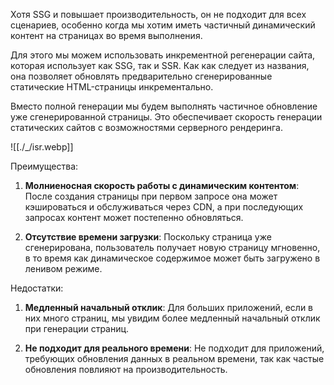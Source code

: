 Хотя SSG и повышает производительность, он не подходит для всех 
сценариев, особенно когда мы хотим иметь частичный динамический контент 
на страницах во время выполнения.

Для этого мы можем использовать 
инкрементной регенерации сайта, которая использует как SSG, так и SSR. Как как следует из названия, она позволяет обновлять предварительно сгенерированные статические HTML-страницы инкрементально.

Вместо полной генерации мы будем выполнять частичное обновление уже сгенерированной страницы. Это обеспечивает скорость генерации статических сайтов с возможностями серверного рендеринга.

![[./_/isr.webp]]

Преимущества:

1. **Молниеносная скорость работы с динамическим контентом**: После создания страницы при первом запросе она может кэшироваться и обслуживаться через CDN, а при последующих запросах контент может постепенно обновляться.
   
2. **Отсутствие времени загрузки**: Поскольку страница уже сгенерирована, пользователь получает новую страницу мгновенно, в то время как динамическое содержимое может быть загружено в ленивом режиме.
   
Недостатки:

1. **Медленный начальный отклик**: Для больших приложений, если в них много страниц, мы увидим более медленный начальный отклик при генерации страниц.
   
2. **Не подходит для реального времени**: Не подходит для приложений, требующих обновления данных в реальном времени, так как частые обновления повлияют на производительность.